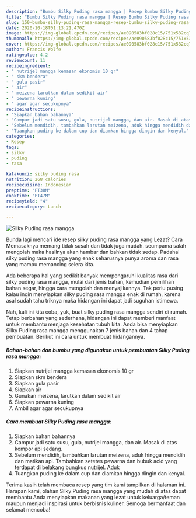 ```yaml
---
description: "Bumbu Silky Puding rasa mangga | Resep Bumbu Silky Puding rasa mangga Yang Enak Banget"
title: "Bumbu Silky Puding rasa mangga | Resep Bumbu Silky Puding rasa mangga Yang Enak Banget"
slug: 150-bumbu-silky-puding-rasa-mangga-resep-bumbu-silky-puding-rasa-mangga-yang-enak-banget
date: 2020-10-18T01:13:21.470Z
image: https://img-global.cpcdn.com/recipes/ae090583bf028c15/751x532cq70/silky-puding-rasa-mangga-foto-resep-utama.jpg
thumbnail: https://img-global.cpcdn.com/recipes/ae090583bf028c15/751x532cq70/silky-puding-rasa-mangga-foto-resep-utama.jpg
cover: https://img-global.cpcdn.com/recipes/ae090583bf028c15/751x532cq70/silky-puding-rasa-mangga-foto-resep-utama.jpg
author: Francis Wolfe
ratingvalue: 4.2
reviewcount: 11
recipeingredient:
- " nutrijel mangga kemasan ekonomis 10 gr"
- " skm bendera"
- " gula pasir"
- " air"
- " meizena larutkan dalam sedikit air"
- " pewarna kuning"
- " agar agar secukupnya"
recipeinstructions:
- "Siapkan bahan bahannya"
- "Campur jadi satu susu, gula, nutrijel mangga, dan air. Masak di atas kompor api sedang."
- "Sebelum mendidih, tambahkan larutan meizena, aduk hingga mendidih dan matikan api. Tambahkan setetes pewarna dan bubuk acid yang terdapat di belakang bungkus nutrijel. Aduk"
- "Tuangkan puding ke dalam cup dan diamkan hingga dingin dan kenyal."
categories:
- Resep
tags:
- silky
- puding
- rasa

katakunci: silky puding rasa 
nutrition: 268 calories
recipecuisine: Indonesian
preptime: "PT38M"
cooktime: "PT47M"
recipeyield: "4"
recipecategory: Lunch

---
```



![Silky Puding rasa mangga](https://img-global.cpcdn.com/recipes/ae090583bf028c15/751x532cq70/silky-puding-rasa-mangga-foto-resep-utama.jpg)

Bunda lagi mencari ide resep silky puding rasa mangga yang Lezat? Cara Memasaknya memang tidak susah dan tidak juga mudah. seumpama salah mengolah maka hasilnya akan hambar dan bahkan tidak sedap. Padahal silky puding rasa mangga yang enak seharusnya punya aroma dan rasa yang mampu memancing selera kita.

Ada beberapa hal yang sedikit banyak mempengaruhi kualitas rasa dari silky puding rasa mangga, mulai dari jenis bahan, kemudian pemilihan bahan segar, hingga cara mengolah dan menyajikannya. Tak perlu pusing kalau ingin menyiapkan silky puding rasa mangga enak di rumah, karena asal sudah tahu triknya maka hidangan ini dapat jadi suguhan istimewa.




Nah, kali ini kita coba, yuk, buat silky puding rasa mangga sendiri di rumah. Tetap berbahan yang sederhana, hidangan ini dapat memberi manfaat untuk membantu menjaga kesehatan tubuh kita. Anda bisa menyiapkan Silky Puding rasa mangga menggunakan 7 jenis bahan dan 4 tahap pembuatan. Berikut ini cara untuk membuat hidangannya.

<!--inarticleads1-->

##### Bahan-bahan dan bumbu yang digunakan untuk pembuatan Silky Puding rasa mangga:

1. Siapkan  nutrijel mangga kemasan ekonomis 10 gr
1. Siapkan  skm bendera
1. Siapkan  gula pasir
1. Siapkan  air
1. Gunakan  meizena, larutkan dalam sedikit air
1. Siapkan  pewarna kuning
1. Ambil  agar agar secukupnya




<!--inarticleads2-->

##### Cara membuat Silky Puding rasa mangga:

1. Siapkan bahan bahannya
1. Campur jadi satu susu, gula, nutrijel mangga, dan air. Masak di atas kompor api sedang.
1. Sebelum mendidih, tambahkan larutan meizena, aduk hingga mendidih dan matikan api. Tambahkan setetes pewarna dan bubuk acid yang terdapat di belakang bungkus nutrijel. Aduk
1. Tuangkan puding ke dalam cup dan diamkan hingga dingin dan kenyal.




Terima kasih telah membaca resep yang tim kami tampilkan di halaman ini. Harapan kami, olahan Silky Puding rasa mangga yang mudah di atas dapat membantu Anda menyiapkan makanan yang lezat untuk keluarga/teman maupun menjadi inspirasi untuk berbisnis kuliner. Semoga bermanfaat dan selamat mencoba!
